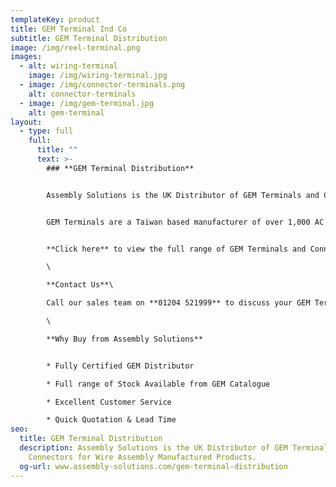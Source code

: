 ```yaml
---
templateKey: product
title: GEM Terminal Ind Co
subtitle: GEM Terminal Distribution
image: /img/reel-terminal.png
images:
  - alt: wiring-terminal
    image: /img/wiring-terminal.jpg
  - image: /img/connector-terminals.png
    alt: connector-terminals
  - image: /img/gem-terminal.jpg
    alt: gem-terminal
layout:
  - type: full
    full:
      title: ""
      text: >-
        ### **GEM Terminal Distribution**


        Assembly Solutions is the UK Distributor of GEM Terminals and Connectors.


        GEM Terminals are a Taiwan based manufacturer of over 1,000 AC Terminals and Plug Inserts for Powercords. 


        **Click here** to view the full range of GEM Terminals and Connectors.\

        \

        **Contact Us**\

        Call our sales team on **01204 521999** to discuss your GEM Terminal requirements or email your needs to enquiry@assembly-solutions.com\

        \

        **Why Buy from Assembly Solutions**


        * Fully Certified GEM Distributor

        * Full range of Stock Available from GEM Catalogue

        * Excellent Customer Service

        * Quick Quotation & Lead Time
seo:
  title: GEM Terminal Distribution
  description: Assembly Solutions is the UK Distributor of GEM Terminals and
    Connectors for Wire Assembly Manufactured Products.
  og-url: www.assembly-solutions.com/gem-terminal-distribution
---
```

